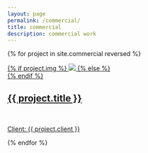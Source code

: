 ```yaml
---
layout: page
permalink: /commercial/
title: commercial
description: commercial work
---
```


{% for project in site.commercial reversed %}

<div class="project ">
    <div class="thumbnail">
        <a href="{{ site.baseurl }}{{ project.url }}">
        {% if project.img %}
            <img class="thumbnail" style="left:{{ project.offsetx }} !important; top:{{ project.offsety }} !important;" src="{{ project.img }}"/>
        {% else %}
            <div class="thumbnail blankbox"></div>
        {% endif %}    
        <span>
            <h2>{{ project.title }}</h2>
            <br/>
            <p>Client: {{ project.client }}</p>
        </span>
        </a>
    </div>
</div>

{% endfor %}
